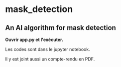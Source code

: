# mask_detection
## An AI algorithm for mask detection
**Ouvrir app.py et l'exécuter.**

Les codes sont dans le jupyter notebook.

Il y est joint aussi un compte-rendu en PDF.
